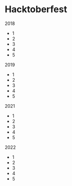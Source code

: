# Hacktoberfest

2018
- 1
- 2
- 3
- 4
- 5

2019
- 1
- 2
- 3
- 4
- 5

2021
- 1
- 2
- 3
- 4
- 5

2022
- 1
- 2
- 3
- 4
- 5
